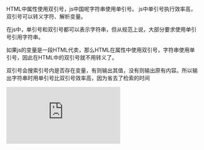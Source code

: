 HTML中属性使用双引号，js中国呢字符串使用单引号。
js中单引号执行效率高，双引号可以转义字符、解析变量。

在js中，单引号和双引号都可以表示字符串，但从规范上说，大部分要求使用单引号引用字符串。

如果js的变量是一段HTML代卖，那么HTML在属性中使用双引号，字符串使用单引号，因此在HTML中的双引号就不用转义了。

双引号会搜索引号内是否存在变量，有则输出其值，没有则输出原有内容。所以输出字符串时用单引号比双引号效率高，因为省去了检索的时间

![内容来自这里](https://www.cnblogs.com/Renyi-Fan/p/9077038.html)
